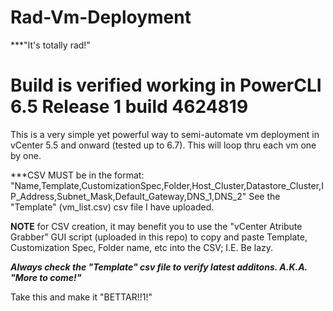 # Rad-Vm-Deployment 

***"It's totally rad!"

# Build is verified working in PowerCLI 6.5 Release 1 build 4624819

This is a very simple yet powerful way to semi-automate vm deployment in vCenter 5.5 and onward (tested up to 6.7). This will loop thru each vm one by one.

***CSV MUST be in the format: "Name,Template,CustomizationSpec,Folder,Host_Cluster,Datastore_Cluster,IP_Address,Subnet_Mask,Default_Gateway,DNS_1,DNS_2" See the "Template" (vm_list.csv) csv file I have uploaded.

**NOTE** for CSV creation, it may benefit you to use the "vCenter Atribute Grabber" GUI script (uploaded in this repo) to copy and paste Template, Customization Spec, Folder name, etc into the CSV; I.E. Be lazy. 

***Always check the "Template" csv file to verify latest additons. A.K.A. "More to come!"***

Take this and make it "BETTAR!!1!"

